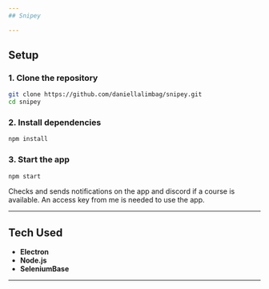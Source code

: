 ```yaml
---
## Snipey

---
```


## Setup

### 1. Clone the repository
```bash
git clone https://github.com/daniellalimbag/snipey.git
cd snipey
```

### 2. Install dependencies
```bash
npm install
```

### 3. Start the app
```bash
npm start
```

Checks and sends notifications on the app and discord if a course is available.
An access key from me is needed to use the app.

---

## Tech Used
- **Electron**
- **Node.js**
- **SeleniumBase**
---
